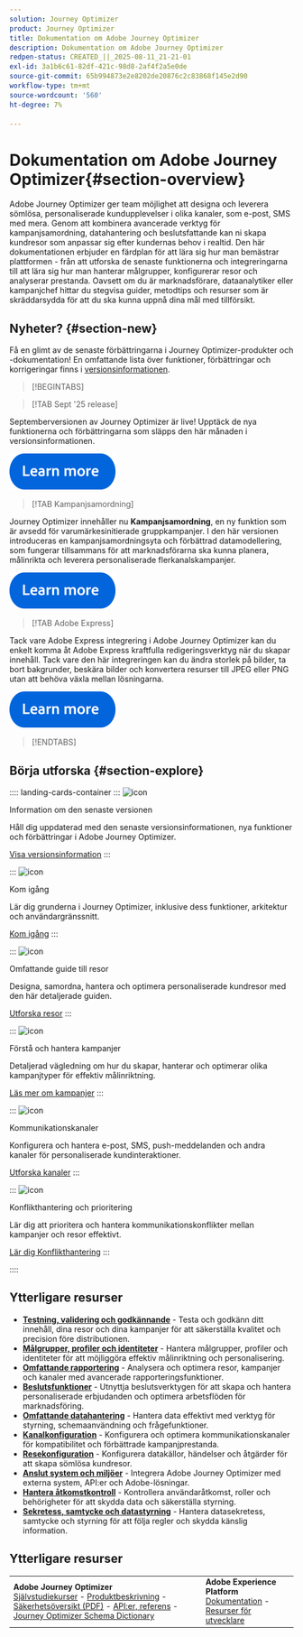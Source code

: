 ```yaml
---
solution: Journey Optimizer
product: Journey Optimizer
title: Dokumentation om Adobe Journey Optimizer
description: Dokumentation om Adobe Journey Optimizer
redpen-status: CREATED_||_2025-08-11_21-21-01
exl-id: 3a1b6c61-82df-421c-98d8-2af4f2a5e0de
source-git-commit: 65b994873e2e8202de20876c2c83868f145e2d90
workflow-type: tm+mt
source-wordcount: '560'
ht-degree: 7%

---
```


# Dokumentation om Adobe Journey Optimizer{#section-overview}

Adobe Journey Optimizer ger team möjlighet att designa och leverera sömlösa, personaliserade kundupplevelser i olika kanaler, som e-post, SMS med mera. Genom att kombinera avancerade verktyg för kampanjsamordning, datahantering och beslutsfattande kan ni skapa kundresor som anpassar sig efter kundernas behov i realtid. Den här dokumentationen erbjuder en färdplan för att lära sig hur man bemästrar plattformen - från att utforska de senaste funktionerna och integreringarna till att lära sig hur man hanterar målgrupper, konfigurerar resor och analyserar prestanda. Oavsett om du är marknadsförare, dataanalytiker eller kampanjchef hittar du stegvisa guider, metodtips och resurser som är skräddarsydda för att du ska kunna uppnå dina mål med tillförsikt.

## Nyheter? {#section-new}

Få en glimt av de senaste förbättringarna i Journey Optimizer-produkter och -dokumentation! En omfattande lista över funktioner, förbättringar och korrigeringar finns i [versionsinformationen](../using/rn/release-notes.md). 

>[!BEGINTABS]

>[!TAB Sept &#39;25 release]

Septemberversionen av Journey Optimizer är live! Upptäck de nya funktionerna och förbättringarna som släpps den här månaden i versionsinformationen.

[![läs mer](using/assets/do-not-localize/learn-more-button.svg)](using/rn/release-notes.md)


>[!TAB Kampanjsamordning]

Journey Optimizer innehåller nu **Kampanjsamordning**, en ny funktion som är avsedd för varumärkesinitierade gruppkampanjer. I den här versionen introduceras en kampanjsamordningsyta och förbättrad datamodellering, som fungerar tillsammans för att marknadsförarna ska kunna planera, målinrikta och leverera personaliserade flerkanalskampanjer.

[![läs mer](using/assets/do-not-localize/learn-more-button.svg)](using/orchestrated/gs-orchestrated-campaigns.md)

>[!TAB Adobe Express]

Tack vare Adobe Express integrering i Adobe Journey Optimizer kan du enkelt komma åt Adobe Express kraftfulla redigeringsverktyg när du skapar innehåll. Tack vare den här integreringen kan du ändra storlek på bilder, ta bort bakgrunder, beskära bilder och konvertera resurser till JPEG eller PNG utan att behöva växla mellan lösningarna.

[![läs mer](using/assets/do-not-localize/learn-more-button.svg)](using/integrations/express.md)


>[!ENDTABS]


## Börja utforska {#section-explore}

:::: landing-cards-container
:::
![icon](https://cdn.experienceleague.adobe.com/icons/list-check.svg)

Information om den senaste versionen

Håll dig uppdaterad med den senaste versionsinformationen, nya funktioner och förbättringar i Adobe Journey Optimizer.

[Visa versionsinformation](using/rn/release-notes.md)
:::

:::
![icon](https://cdn.experienceleague.adobe.com/icons/circle-play.svg)

Kom igång

Lär dig grunderna i Journey Optimizer, inklusive dess funktioner, arkitektur och användargränssnitt.

[Kom igång](./rp_landing_pages/get-started-landing-page.md)
:::

:::
![icon](https://cdn.experienceleague.adobe.com/icons/code-branch.svg)

Omfattande guide till resor

Designa, samordna, hantera och optimera personaliserade kundresor med den här detaljerade guiden.

[Utforska resor](./rp_landing_pages/orchestrate-journeys-landing-page.md)
:::

:::
![icon](https://cdn.experienceleague.adobe.com/icons/bullhorn.svg)

Förstå och hantera kampanjer

Detaljerad vägledning om hur du skapar, hanterar och optimerar olika kampanjtyper för effektiv målinriktning.

[Läs mer om kampanjer](./rp_landing_pages/campaigns-landing-page.md)
:::

:::
![icon](https://cdn.experienceleague.adobe.com/icons/envelope.svg)

Kommunikationskanaler

Konfigurera och hantera e-post, SMS, push-meddelanden och andra kanaler för personaliserade kundinteraktioner.

[Utforska kanaler](./using/channels/gs-channels.md)
:::

:::
![icon](https://cdn.experienceleague.adobe.com/icons/scale-balanced.svg)

Konflikthantering och prioritering

Lär dig att prioritera och hantera kommunikationskonflikter mellan kampanjer och resor effektivt.

[Lär dig Konflikthantering](./rp_landing_pages/conflict-prioritization-landing-page.md)
:::

::::


## Ytterligare resurser

- **[Testning, validering och godkännande](./rp_landing_pages/test-landing-page.md)** - Testa och godkänn ditt innehåll, dina resor och dina kampanjer för att säkerställa kvalitet och precision före distributionen.
- **[Målgrupper, profiler och identiteter](./rp_landing_pages/audiences-profiles-identities-landing-page.md)** - Hantera målgrupper, profiler och identiteter för att möjliggöra effektiv målinriktning och personalisering.
- **[Omfattande rapportering](./rp_landing_pages/reporting-landing-page.md)** - Analysera och optimera resor, kampanjer och kanaler med avancerade rapporteringsfunktioner.
- **[Beslutsfunktioner](./rp_landing_pages/decisioning-landing-page.md)** - Utnyttja beslutsverktygen för att skapa och hantera personaliserade erbjudanden och optimera arbetsflöden för marknadsföring.
- **[Omfattande datahantering](./rp_landing_pages/data-management-landing-page.md)** - Hantera data effektivt med verktyg för styrning, schemaanvändning och frågefunktioner.
- **[Kanalkonfiguration](./rp_landing_pages/configuration-landing-page.md)** - Konfigurera och optimera kommunikationskanaler för kompatibilitet och förbättrade kampanjprestanda.
- **[Resekonfiguration](./rp_landing_pages/configure-journeys-landing-page.md)** - Konfigurera datakällor, händelser och åtgärder för att skapa sömlösa kundresor.
- **[Anslut system och miljöer](./rp_landing_pages/connect-systems-landing-page.md)** - Integrera Adobe Journey Optimizer med externa system, API:er och Adobe-lösningar.
- **[Hantera åtkomstkontroll](./rp_landing_pages/access-control-landing-page.md)** - Kontrollera användaråtkomst, roller och behörigheter för att skydda data och säkerställa styrning.
- **[Sekretess, samtycke och datastyrning](./rp_landing_pages/privacy-landing-page.md)** - Hantera datasekretess, samtycke och styrning för att följa regler och skydda känslig information.

## Ytterligare resurser

<table style="table-layout:fixed"><tr style="border: 0;">
<td><strong>Adobe Journey Optimizer</strong><br/>
<a href="https://experienceleague.adobe.com/docs/journey-optimizer-learn/tutorials/overview.html" target="_blank">Självstudiekurser</a> - <a href="https://helpx.adobe.com/legal/product-descriptions/adobe-journey-optimizer.html" target="_blank">Produktbeskrivning</a> - <a href="https://www.adobe.com/content/dam/cc/en/security/pdfs/AJO_SecurityOverview.pdf" target="_blank">Säkerhetsöversikt (PDF)</a> - <a href="https://developer.adobe.com/journey-optimizer-apis/" target="_blank">API:er, referens</a> - <a href="https://experienceleague.adobe.com/tools/ajo-schemas/schema-dictionary.html" target="_blank">Journey Optimizer Schema Dictionary</a>

</td>
<td><strong>Adobe Experience Platform</strong><br/>
<a href="https://experienceleague.adobe.com/docs/experience-platform/landing/home.html" target="_blank">Dokumentation</a> - <a href="https://www.adobe.com/sv/experience-platform/documentation-and-developer-resources.html" target="_blank">Resurser för utvecklare</a>
</td>
</tr></table>

<!--table style="table-layout:auto"><tr style="border: 0;"><td><img src="using/assets/do-not-localize/newsletter.png"></td><td>
<b>Stay informed and elevate your Adobe Journey Optimizer experience!</b><br/>Sign up for our quarterly newsletter. Gain exclusive access to the latest product updates, captivating stories, real-world use cases, valuable tips, and more – all delivered directly to your inbox every quarter. <a href="https://www.adobe.com/subscription/Adobe_Journey_Optimizer_NL.html">Sign up today!</a></td></tr></table-->
